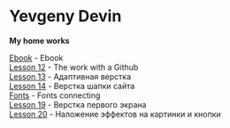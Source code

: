 # Yevgeny Devin
**My home works**

[Ebook](321655060.github.io/Ebook.html "My ready homework") - Ebook  
[Lesson 12](321655060.github.io/lesson_12/ "My ready homework") - The work with a Github  
[Lesson 13](321655060.github.io/lesson_13/ "My ready homework") - Адаптивная верстка  
[Lesson 14](321655060.github.io/lesson_14/ "My ready homework") - Верстка шапки сайта  
[Fonts](321655060.github.io/fonts/ "My ready homework") - Fonts connecting  
[Lesson 19](321655060.github.io/lesson_19/ "My ready homework") - Верстка первого экрана  
[Lesson 20](321655060.github.io/lesson_20/ "My ready homework") - Наложение эффектов на картинки и кнопки
